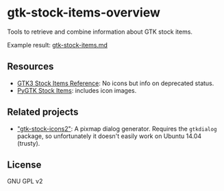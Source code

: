 ﻿
gtk-stock-items-overview
========================
Tools to retrieve and combine information about GTK stock items.

Example result: [gtk-stock-items.md](results/gtk-stock-items.md)


Resources
---------
  * [GTK3 Stock Items Reference][gtk3-stock]:
    No icons but info on deprecated status.
  * [PyGTK Stock Items][pygtk-stock]: includes icon images.


Related projects
----------------
  * ["gtk-stock-icons2"][icons2]:
    A pixmap dialog generator. Requires the `gtkdialog` package,
    so unfortunately it doesn't easily work on Ubuntu 14.04 (trusty).





License
-------
GNU GPL v2

  [gtk3-stock]: https://developer.gnome.org/gtk3/stable/gtk3-Stock-Items.html
  [pygtk-stock]: http://pygtk.org/docs/pygtk/gtk-stock-items.html
  [icons2]: https://github.com/step-/gtk-stock-icons2/blob/master/gtk-stock-icons2

